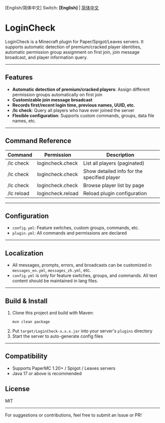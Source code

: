 [English/简体中文] Switch: **[English]** | [简体中文](README.md)

# LoginCheck

LoginCheck is a Minecraft plugin for Paper/Spigot/Leaves servers. It supports automatic detection of premium/cracked player identities, automatic permission group assignment on first join, join message broadcast, and player information query.

---

## Features

- **Automatic detection of premium/cracked players**: Assign different permission groups automatically on first join
- **Customizable join message broadcast**
- **Records first/recent login time, previous names, UUID, etc.**
- **/lc check**: Query all players who have ever joined the server
- **Flexible configuration**: Supports custom commands, groups, data file names, etc.

---

## Command Reference

| Command                      | Permission          | Description                                 |
|------------------------------|---------------------|---------------------------------------------|
| /lc check                    | logincheck.check    | List all players (paginated)                |
| /lc check <player>           | logincheck.check    | Show detailed info for the specified player |
| /lc check <page>             | logincheck.check    | Browse player list by page                  |
| /lc reload                   | logincheck.reload   | Reload plugin configuration                 |

---

## Configuration

- `config.yml`: Feature switches, custom groups, commands, etc.
- `plugin.yml`: All commands and permissions are declared

---

## Localization

- All messages, prompts, errors, and broadcasts can be customized in `messages_en.yml`, `messages_zh.yml`, etc.
- `config.yml` is only for feature switches, groups, and commands. All text content should be maintained in lang files.

---


## Build & Install

1. Clone this project and build with Maven:
   ```shell
   mvn clean package
   ```
2. Put `target/LoginCheck-x.x.x.jar` into your server's `plugins` directory
3. Start the server to auto-generate config files

---

## Compatibility

- Supports PaperMC 1.20+ / Spigot / Leaves servers
- Java 17 or above is recommended

## License

MIT

---

For suggestions or contributions, feel free to submit an Issue or PR!
